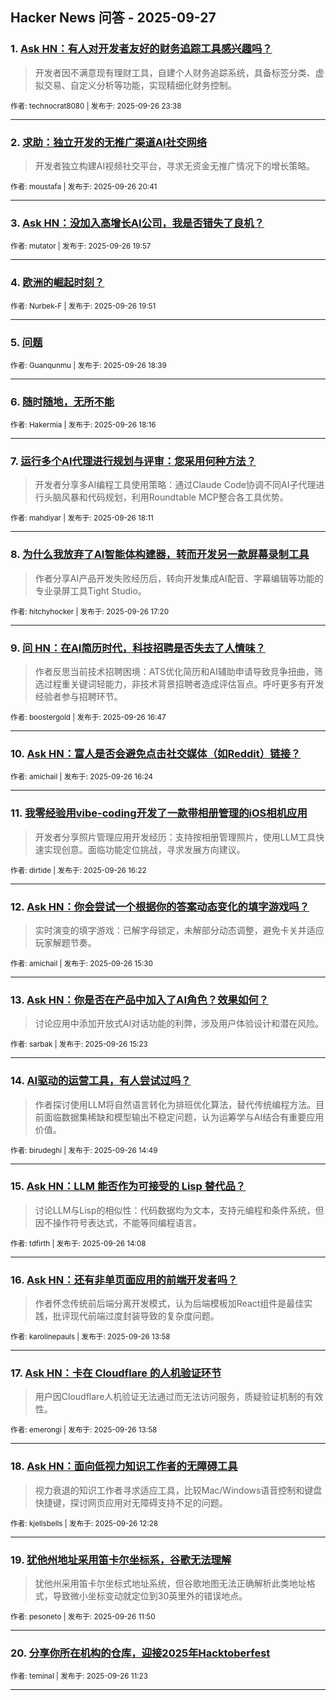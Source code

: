## Hacker News 问答 - 2025-09-27


### 1. [Ask HN：有人对开发者友好的财务追踪工具感兴趣吗？](https://news.ycombinator.com/item?id=45392138)
> 开发者因不满意现有理财工具，自建个人财务追踪系统，具备标签分类、虚拟交易、自定义分析等功能，实现精细化财务控制。

<sub>作者: technocrat8080 | 发布于: 2025-09-26 23:38</sub>

---

### 2. [求助：独立开发的无推广渠道AI社交网络](https://news.ycombinator.com/item?id=45390813)
> 开发者独立构建AI视频社交平台，寻求无资金无推广情况下的增长策略。

<sub>作者: moustafa | 发布于: 2025-09-26 20:41</sub>

---

### 3. [Ask HN：没加入高增长AI公司，我是否错失了良机？](https://news.ycombinator.com/item?id=45390429)

<sub>作者: mutator | 发布于: 2025-09-26 19:57</sub>

---

### 4. [欧洲的崛起时刻？](https://news.ycombinator.com/item?id=45390376)

<sub>作者: Nurbek-F | 发布于: 2025-09-26 19:51</sub>

---

### 5. [问题](https://news.ycombinator.com/item?id=45389662)

<sub>作者: Guanqunmu | 发布于: 2025-09-26 18:39</sub>

---

### 6. [随时随地，无所不能](https://news.ycombinator.com/item?id=45389426)

<sub>作者: Hakermia | 发布于: 2025-09-26 18:16</sub>

---

### 7. [运行多个AI代理进行规划与评审：您采用何种方法？](https://news.ycombinator.com/item?id=45389355)
> 开发者分享多AI编程工具使用策略：通过Claude Code协调不同AI子代理进行头脑风暴和代码规划，利用Roundtable MCP整合各工具优势。

<sub>作者: mahdiyar | 发布于: 2025-09-26 18:11</sub>

---

### 8. [为什么我放弃了AI智能体构建器，转而开发另一款屏幕录制工具](https://news.ycombinator.com/item?id=45388839)
> 作者分享AI产品开发失败经历后，转向开发集成AI配音、字幕编辑等功能的专业录屏工具Tight Studio。

<sub>作者: hitchyhocker | 发布于: 2025-09-26 17:20</sub>

---

### 9. [问 HN：在AI简历时代，科技招聘是否失去了人情味？](https://news.ycombinator.com/item?id=45388518)
> 作者反思当前技术招聘困境：ATS优化简历和AI辅助申请导致竞争扭曲，筛选过程重关键词轻能力，非技术背景招聘者造成评估盲点。呼吁更多有开发经验者参与招聘环节。

<sub>作者: boostergold | 发布于: 2025-09-26 16:47</sub>

---

### 10. [Ask HN：富人是否会避免点击社交媒体（如Reddit）链接？](https://news.ycombinator.com/item?id=45388256)

<sub>作者: amichail | 发布于: 2025-09-26 16:24</sub>

---

### 11. [我零经验用vibe-coding开发了一款带相册管理的iOS相机应用](https://news.ycombinator.com/item?id=45388226)
> 开发者分享照片管理应用开发经历：支持按相册管理照片，使用LLM工具快速实现创意。面临功能定位挑战，寻求发展方向建议。

<sub>作者: dirtide | 发布于: 2025-09-26 16:22</sub>

---

### 12. [Ask HN：你会尝试一个根据你的答案动态变化的填字游戏吗？](https://news.ycombinator.com/item?id=45387647)
> 实时演变的填字游戏：已解字母锁定，未解部分动态调整，避免卡关并适应玩家解题节奏。

<sub>作者: amichail | 发布于: 2025-09-26 15:30</sub>

---

### 13. [Ask HN：你是否在产品中加入了AI角色？效果如何？](https://news.ycombinator.com/item?id=45387560)
> 讨论应用中添加开放式AI对话功能的利弊，涉及用户体验设计和潜在风险。

<sub>作者: sarbak | 发布于: 2025-09-26 15:23</sub>

---

### 14. [AI驱动的运营工具，有人尝试过吗？](https://news.ycombinator.com/item?id=45387159)
> 作者探讨使用LLM将自然语言转化为排班优化算法，替代传统编程方法。目前面临数据集稀缺和模型输出不稳定问题，认为运筹学与AI结合有重要应用价值。

<sub>作者: birudeghi | 发布于: 2025-09-26 14:49</sub>

---

### 15. [Ask HN：LLM 能否作为可接受的 Lisp 替代品？](https://news.ycombinator.com/item?id=45386691)
> 讨论LLM与Lisp的相似性：代码数据均为文本，支持元编程和条件系统，但因不操作符号表达式，不能等同编程语言。

<sub>作者: tdfirth | 发布于: 2025-09-26 14:08</sub>

---

### 16. [Ask HN：还有非单页面应用的前端开发者吗？](https://news.ycombinator.com/item?id=45386596)
> 作者怀念传统前后端分离开发模式，认为后端模板加React组件是最佳实践，批评现代前端过度封装导致的复杂度问题。

<sub>作者: karolinepauls | 发布于: 2025-09-26 13:58</sub>

---

### 17. [Ask HN：卡在 Cloudflare 的人机验证环节](https://news.ycombinator.com/item?id=45386593)
> 用户因Cloudflare人机验证无法通过而无法访问服务，质疑验证机制的有效性。

<sub>作者: emerongi | 发布于: 2025-09-26 13:58</sub>

---

### 18. [Ask HN：面向低视力知识工作者的无障碍工具](https://news.ycombinator.com/item?id=45385723)
> 视力衰退的知识工作者寻求适应工具，比较Mac/Windows语音控制和键盘快捷键，探讨网页应用对无障碍支持不足的问题。

<sub>作者: kjellsbells | 发布于: 2025-09-26 12:28</sub>

---

### 19. [犹他州地址采用笛卡尔坐标系，谷歌无法理解](https://news.ycombinator.com/item?id=45385405)
> 犹他州采用笛卡尔坐标式地址系统，但谷歌地图无法正确解析此类地址格式，导致微小坐标变动就定位到30英里外的错误地点。

<sub>作者: pesoneto | 发布于: 2025-09-26 11:50</sub>

---

### 20. [分享你所在机构的仓库，迎接2025年Hacktoberfest](https://news.ycombinator.com/item?id=45385216)

<sub>作者: teminal | 发布于: 2025-09-26 11:23</sub>

---
